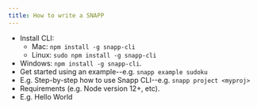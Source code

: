 ```yaml
---
title: How to write a SNAPP
---
```


- Install CLI: 
    - Mac: `npm install -g snapp-cli`
    - Linux: `sudo npm install -g snapp-cli`
- Windows: `npm install -g snapp-cli`.
- Get started using an example--e.g. `snapp example sudoku`
- E.g. Step-by-step how to use Snapp CLI--e.g.  `snapp project <myproj>`
- Requirements (e.g. Node version 12+, etc).
- E.g. Hello World 
